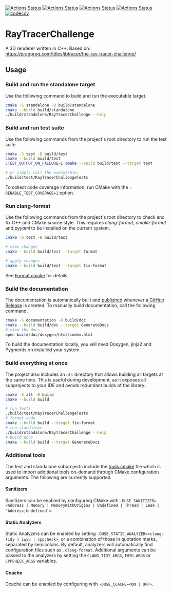 [![Actions Status](https://github.com/danielplawrence/RayTracerChallengeCpp/workflows/MacOS/badge.svg)](https://github.com/danielplawrence/RayTracerChallengeCpp/actions)
[![Actions Status](https://github.com/danielplawrence/RayTracerChallengeCpp/workflows/Windows/badge.svg)](https://github.com/danielplawrence/RayTracerChallengeCpp/actions)
[![Actions Status](https://github.com/danielplawrence/RayTracerChallengeCpp/workflows/Ubuntu/badge.svg)](https://github.com/danielplawrence/RayTracerChallengeCpp/actions)
[![Actions Status](https://github.com/danielplawrence/RayTracerChallengeCpp/workflows/Style/badge.svg)](https://github.com/danielplawrence/RayTracerChallengeCpp/actions)
[![codecov](https://codecov.io/gh/TheLartians/ModernCppStarter/branch/master/graph/badge.svg)](https://codecov.io/gh/danielplawrence/RayTracerChallengeCpp)

# RayTracerChallenge

A 3D renderer written in C++.
Based on: https://pragprog.com/titles/jbtracer/the-ray-tracer-challenge/

## Usage

### Build and run the standalone target

Use the following command to build and run the executable target.

```bash
cmake -S standalone -B build/standalone
cmake --build build/standalone
./build/standalone/RayTracerChallenge --help
```

### Build and run test suite

Use the following commands from the project's root directory to run the test suite.

```bash
cmake -S test -B build/test
cmake --build build/test
CTEST_OUTPUT_ON_FAILURE=1 cmake --build build/test --target test

# or simply call the executable: 
./build/test/RayTracerChallengeTests
```

To collect code coverage information, run CMake with the `-DENABLE_TEST_COVERAGE=1` option.

### Run clang-format

Use the following commands from the project's root directory to check and fix C++ and CMake source style.
This requires _clang-format_, _cmake-format_ and _pyyaml_ to be installed on the current system.

```bash
cmake -S test -B build/test

# view changes
cmake --build build/test --target format

# apply changes
cmake --build build/test --target fix-format
```

See [Format.cmake](https://github.com/TheLartians/Format.cmake) for details.

### Build the documentation

The documentation is automatically built and [published](https://danielplawrence.github.io/RayTracerChallengeCpp) whenever a [GitHub Release](https://help.github.com/en/github/administering-a-repository/managing-releases-in-a-repository) is created.
To manually build documentation, call the following command.

```bash
cmake -S documentation -B build/doc
cmake --build build/doc --target GenerateDocs
# view the docs
open build/doc/doxygen/html/index.html
```

To build the documentation locally, you will need Doxygen, jinja2 and Pygments on installed your system.

### Build everything at once

The project also includes an `all` directory that allows building all targets at the same time.
This is useful during development, as it exposes all subprojects to your IDE and avoids redundant builds of the library.

```bash
cmake -S all -B build
cmake --build build

# run tests
./build/test/RayTracerChallengeTests
# format code
cmake --build build --target fix-format
# run standalone
./build/standalone/RayTracerChallenge --help
# build docs
cmake --build build --target GenerateDocs
```

### Additional tools

The test and standalone subprojects include the [tools.cmake](cmake/tools.cmake) file which is used to import additional tools on-demand through CMake configuration arguments.
The following are currently supported.

#### Sanitizers

Sanitizers can be enabled by configuring CMake with `-DUSE_SANITIZER=<Address | Memory | MemoryWithOrigins | Undefined | Thread | Leak | 'Address;Undefined'>`.

#### Static Analyzers

Static Analyzers can be enabled by setting `-DUSE_STATIC_ANALYZER=<clang-tidy | iwyu | cppcheck>`, or a combination of those in quotation marks, separated by semicolons.
By default, analyzers will automatically find configuration files such as `.clang-format`.
Additional arguments can be passed to the analyzers by setting the `CLANG_TIDY_ARGS`, `IWYU_ARGS` or `CPPCHECK_ARGS` variables.

#### Ccache

Ccache can be enabled by configuring with `-DUSE_CCACHE=<ON | OFF>`.